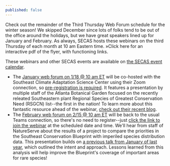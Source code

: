 ```yaml
---
published: false
---
```

Check out the remainder of the Third Thursday Web Forum schedule for the winter season! We skipped December since lots of folks tend to be out of the office around the holidays, but we have great speakers lined up for January and February. As always, SECAS hosts these webinars on the third Thursday of each month at 10 am Eastern time. »Click here for an interactive pdf of the flyer, with functioning links.

These webinars and other SECAS events are available on [the SECAS event calendar](https://secassoutheast.org/events).

- The [January web forum on 1/18 @ 10 am ET](https://secasc.ncsu.edu/2023/12/12/january-18am-et-se-casc-and-secas-science-seminar-southeastern-plants-regional-species-of-greatest-conservation-need/) will be co-hosted with the Southeast Climate Adaptation Science Center using their Zoom connection, so [pre-registration is required](https://ncsu.zoom.us/webinar/register/WN_l5GSPOGyQFKHK7LWf2O8OQ#/registration). It features a presentation by multiple staff of the Atlanta Botanical Garden focused on the recently releated Southeastern plant Regional Species of Greatest Conservation Need (RSGCN) list--the first in the nation! To learn more about this fantastic resource ahead of the webinar, [check out their recent blog](https://secassoutheast.org/2023/12/18/The-nations-first-RSGCN-list-for-plants.html).
- The [February web forum on 2/15 @ 10 am ET](https://calendar.google.com/calendar/event?eid=N2U0czQ1YXI3bmJvbWs5MDlhZGVmYjlyOTMgc2VjYXNzb3V0aGVhc3RAbQ&ctz=America/New_York) will be back to the usual Teams connection, so there's no need to register--just [click the link to join the webinar](https://teams.microsoft.com/l/meetup-join/19%3ameeting_MjliZmYyN2EtOWY1Yi00N2FjLTkyOTYtZWRiNTJkNjAyNGIy%40thread.v2/0?context=%7b%22Tid%22%3a%220693b5ba-4b18-4d7b-9341-f32f400a5494%22%2c%22Oid%22%3a%22765228b1-d0d0-4438-812e-51cbb57819f1%22%7d) at the scheduled date and time. We'll hear from staff of NatureServe about the results of a project to compare the priorities in the Southeast Conservation Blueprint with imperiled species distribution data. This presentation builds on [a previous talk from January of last year](https://www.youtube.com/watch?v=P6k1rcU4CnI), which outlined the intent and approach. Lessons learned from this analysis will help improve the Blueprint's coverage of important areas for rare species! 
